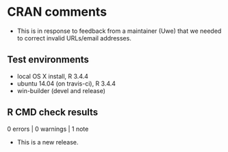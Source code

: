 # CRAN comments

* This is in response to feedback from a maintainer (Uwe) that we needed to 
correct invalid URLs/email addresses.

## Test environments
* local OS X install, R 3.4.4
* ubuntu 14.04 (on travis-ci), R 3.4.4
* win-builder (devel and release)

## R CMD check results

0 errors | 0 warnings | 1 note

* This is a new release.
